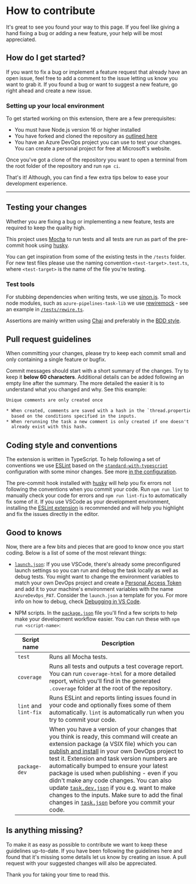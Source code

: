 # How to contribute

It's great to see you found your way to this page. If you feel like giving a hand fixing a bug or adding a new feature, your help will be most appreciated.

## How do I get started?

If you want to fix a bug or implement a feature request that already have an open issue, feel free to add a comment to the issue letting us know you want to grab it. If you found a bug or want to suggest a new feature, go right ahead and create a new issue.

### Setting up your local environment

To get started working on this extension, there are a few prerequisites:

* You must have Node.js version 16 or higher installed
* You have forked and cloned the repository as [outlined here](https://docs.github.com/en/get-started/quickstart/contributing-to-projects)
* You have an Azure DevOps project you can use to test your changes. You can create a personal project for free at Microsoft's website.

Once you've got a clone of the repository you want to open a terminal from the root folder of the repository and run `npm ci`.

That's it! Although, you can find a few extra tips below to ease your development experience.

---

## Testing your changes

Whether you are fixing a bug or implementing a new feature, tests are required to keep the quality high.

This project uses [Mocha](https://mochajs.org/) to run tests and all tests are run as part of the pre-commit hook using [husky](https://typicode.github.io/husky/#/).

You can get inspiration from some of the existing tests in the `/tests` folder. For new test files please use the naming convention `<test-target>.test.ts`, where `<test-target>` is the name of the file you're testing.

### Test tools

For stubbing dependencies when writing tests, we use [sinon.js](https://sinonjs.org/). To mock node modules, such as `azure-pipelines-task-lib` we use [rewiremock](https://github.com/theKashey/rewiremock) - see an example in [`/tests/rewire.ts`](../tests/rewire.ts).

Assertions are mainly written using [Chai](https://www.chaijs.com/) and preferably in the [BDD style](https://www.chaijs.com/api/bdd/).

## Pull request guidelines

When committing your changes, please try to keep each commit small and only containing a single feature or bugfix.

Commit messages should start with a short summary of the changes. Try to keep it **below 60 characters**. Additional details can be added following an empty line after the summary. The more detailed the easier it is to understand what you changed and why. See this example:

```txt
Unique comments are only created once

* When created, comments are saved with a hash in the `thread.properties`
  based on the conditions specified in the inputs.
* When rerunning the task a new comment is only created if one doesn't
  already exist with this hash.
```

## Coding style and conventions

The extension is written in TypeScript. To help following a set of conventions we use [ESLint](https://eslint.org/) based on the [`standard-with-typescript`](https://github.com/standard/eslint-config-standard-with-typescript) configuration with some minor changes. See more [in the configuration](../.eslintrc.json).

The pre-commit hook installed with [husky](https://typicode.github.io/husky/#/) will help you fix errors not following the conventions when you commit your code. Run `npm run lint` to manually check your code for errors and `npm run lint-fix` to automatically fix some of it. If you use VSCode as your development environment, installing the [ESLint extension](https://marketplace.visualstudio.com/items?itemName=dbaeumer.vscode-eslint) is recommended and will help you highlight and fix the issues directly in the editor.

## Good to knows

Now, there are a few bits and pieces that are good to know once you start coding. Below is a list of some of the most relevant things:

* [`launch.json`](../.vscode/launch.json): If you use VSCode, there's already some preconfigured launch settings so you can run and debug the task locally as well as debug tests. You might want to change the environment variables to match your own DevOps project and create a [Personal Access Token](https://learn.microsoft.com/en-us/azure/devops/organizations/accounts/use-personal-access-tokens-to-authenticate) and add it to your machine's environment variables with the name `AzureDevOps_PAT`. Consider the `launch.json` a template for you. For more info on how to debug, check [Debugging in VS Code](https://code.visualstudio.com/Docs/editor/debugging).
* NPM scripts. In the [`package.json`](../package.json) file you'll find a few scripts to help make your development workflow easier. You can run these with `npm run <script-name>`:

  | Script name           | Description |
  | --------------------- | ----------- |
  | `test`                | Runs all Mocha tests. |
  | `coverage`            | Runs all tests and outputs a test coverage report. You can run `coverage-html` for a more detailed report, which you'll find in the generated `.coverage` folder at the root of the repository. |
  | `lint` and `lint-fix` | Runs ESLint and reports linting issues found in your code and optionally fixes some of them automatically. `lint` is automatically run when you try to commit your code. |
  | `package-dev`         | When you have a version of your changes that you think is ready, this command will create an extension package (a VSIX file) which you can [publish and install](https://learn.microsoft.com/en-us/azure/devops/extend/develop/add-build-task?view=azure-devops#5-publish-your-extension) in your own DevOps project to test it. Extension and task version numbers are automatically bumped to ensure your latest package is used when publishing - even if you didn't make any code changes. You can also update [`task.dev.json`](../task.dev.json) if you e.g. want to make changes to the inputs. Make sure to add the final changes in [`task.json`](../task.json) before you commit your code. |

## Is anything missing?

To make it as easy as possible to contribute we want to keep these guidelines up-to-date. If you have been following the guidelines here and found that it's missing some details let us know by creating an issue. A pull request with your suggested changes will also be appreciated.

Thank you for taking your time to read this.
